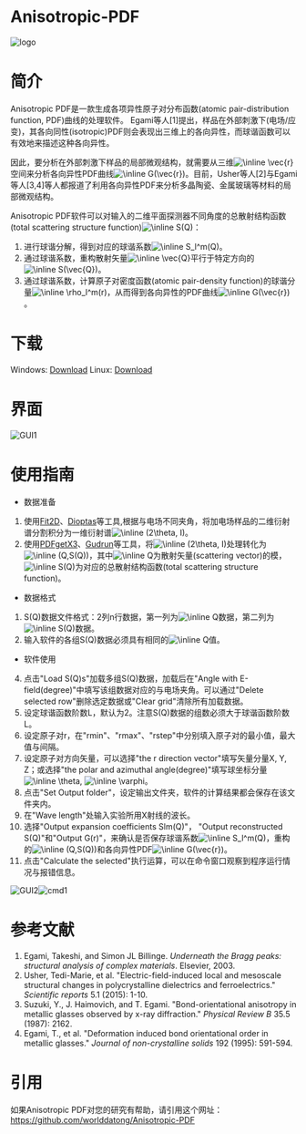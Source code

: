 # Anisotropic-PDF
![logo](https://github.com/worlddatong/Anisotropic-PDF/blob/main/imgs/4.png)

# 简介
Anisotropic PDF是一款生成各项异性原子对分布函数(atomic pair-distribution function, PDF)曲线的处理软件。
Egami等人[1]提出，样品在外部刺激下(电场/应变)，其各向同性(isotropic)PDF则会表现出三维上的各向异性，而球谐函数可以有效地来描述这种各向异性。

因此，要分析在外部刺激下样品的局部微观结构，就需要从三维<img src="https://latex.codecogs.com/svg.image?\inline&space;\vec{r}" title="\inline \vec{r}" />空间来分析各向异性PDF曲线<img src="https://latex.codecogs.com/svg.image?\inline&space;G(\vec{r})" title="\inline G(\vec{r})" />。目前，Usher等人[2]与Egami等人[3,4]等人都报道了利用各向异性PDF来分析多晶陶瓷、金属玻璃等材料的局部微观结构。

Anisotropic PDF软件可以对输入的二维平面探测器不同角度的总散射结构函数(total scattering structure function)<img src="https://latex.codecogs.com/svg.image?\inline&space;S(Q)" title="\inline S(Q)" />：

1. 进行球谐分解，得到对应的球谐系数<img src="https://latex.codecogs.com/svg.image?\inline&space;S_l^m(Q)" title="\inline S_l^m(Q)" />。
2. 通过球谐系数，重构散射矢量<img src="https://latex.codecogs.com/svg.image?\inline&space;\vec{Q}" title="\inline \vec{Q}" />平行于特定方向的<img src="https://latex.codecogs.com/svg.image?\inline&space;S(\vec{Q})" title="\inline S(\vec{Q})" />。
3. 通过球谐系数，计算原子对密度函数(atomic pair-density function)的球谐分量<img src="https://latex.codecogs.com/svg.image?\inline&space;\rho_l^m(r)" title="\inline \rho_l^m(r)" />，从而得到各向异性的PDF曲线<img src="https://latex.codecogs.com/svg.image?\inline&space;G(\vec{r})" title="\inline G(\vec{r})" />。

# 下载
Windows: [Download](https://github.com/worlddatong/Anisotropic-PDF/releases)
Linux: [Download](https://github.com/worlddatong/Anisotropic-PDF/releases)
  
# 界面
![GUI1](https://github.com/worlddatong/Anisotropic-PDF/blob/main/imgs/5.png)

# 使用指南
- 数据准备
1. 使用[Fit2D](https://www.esrf.fr/computing/scientific/FIT2D/)、[Dioptas](https://github.com/Dioptas/Dioptas)等工具,根据与电场不同夹角，将加电场样品的二维衍射谱分割积分为一维衍射谱<img src="https://latex.codecogs.com/svg.image?\inline&space;(2\theta,&space;I)" title="\inline (2\theta, I)" />。
2. 使用[PDFgetX3](https://www.diffpy.org/products/pdfgetx.html)、[Gudrun](https://www.isis.stfc.ac.uk/Pages/Gudrun.aspx)等工具，将<img src="https://latex.codecogs.com/svg.image?\inline&space;(2\theta,&space;I)" title="\inline (2\theta, I)" />处理转化为<img src="https://latex.codecogs.com/svg.image?\inline&space;(Q,S(Q))" title="\inline (Q,S(Q))" />，其中<img src="https://latex.codecogs.com/svg.image?\inline&space;Q" title="\inline Q" />为散射矢量(scattering vector)的模，<img src="https://latex.codecogs.com/svg.image?\inline&space;S(Q)" title="\inline S(Q)" />为对应的总散射结构函数(total scattering structure function)。

- 数据格式
1. S(Q)数据文件格式：2列n行数据，第一列为<img src="https://latex.codecogs.com/svg.image?\inline&space;Q" title="\inline Q" />数据，第二列为<img src="https://latex.codecogs.com/svg.image?\inline&space;S(Q)" title="\inline S(Q)" />数据。
2. 输入软件的各组S(Q)数据必须具有相同的<img src="https://latex.codecogs.com/svg.image?\inline&space;Q" title="\inline Q" />值。

- 软件使用
4. 点击"Load S(Q)s"加载多组S(Q)数据，加载后在"Angle with E-field(degree)"中填写该组数据对应的与电场夹角。可以通过"Delete selected row"删除选定数据或"Clear grid"清除所有加载数据。
5. 设定球谐函数阶数L，默认为2。注意S(Q)数据的组数必须大于球谐函数阶数L。
6. 设定原子对r，在"rmin"、"rmax"、"rstep"中分别填入原子对的最小值，最大值与间隔。
7. 设定原子对方向矢量，可以选择"the r direction vector"填写矢量分量X, Y, Z；或选择"the polar and azimuthal angle(degree)"填写球坐标分量<img src="https://latex.codecogs.com/svg.image?\inline&space;\theta" title="\inline \theta" />, <img src="https://latex.codecogs.com/svg.image?\inline&space;\varphi" title="\inline \varphi" />。
8. 点击"Set Output folder"，设定输出文件夹，软件的计算结果都会保存在该文件夹内。
9. 在"Wave length"处输入实验所用X射线的波长。
10. 选择"Output expansion coefficients Slm(Q)"， "Output reconstructed S(Q)"和"Output G(r)"，来确认是否保存球谐系数<img src="https://latex.codecogs.com/svg.image?\inline&space;S_l^m(Q)" title="\inline S_l^m(Q)" />，重构的<img src="https://latex.codecogs.com/svg.image?\inline&space;(Q,S(Q))" title="\inline (Q,S(Q))" />和各向异性PDF<img src="https://latex.codecogs.com/svg.image?\inline&space;G(\vec{r})" title="\inline G(\vec{r})" />。
11. 点击"Calculate the selected"执行运算，可以在命令窗口观察到程序运行情况与报错信息。

![GUI2](https://github.com/worlddatong/Anisotropic-PDF/blob/main/imgs/6.png)![cmd1](https://github.com/worlddatong/Anisotropic-PDF/blob/main/imgs/8.png)

# 参考文献
1. Egami, Takeshi, and Simon JL Billinge. *Underneath the Bragg peaks: structural analysis of complex materials*. Elsevier, 2003.
2. Usher, Tedi-Marie, et al. "Electric-field-induced local and mesoscale structural changes in polycrystalline dielectrics and ferroelectrics." *Scientific reports* 5.1 (2015): 1-10.
3. Suzuki, Y., J. Haimovich, and T. Egami. "Bond-orientational anisotropy in metallic glasses observed by x-ray diffraction." *Physical Review B* 35.5 (1987): 2162.
4. Egami, T., et al. "Deformation induced bond orientational order in metallic glasses." *Journal of non-crystalline solids* 192 (1995): 591-594.

# 引用
如果Anisotropic PDF对您的研究有帮助，请引用这个网址：
https://github.com/worlddatong/Anisotropic-PDF
